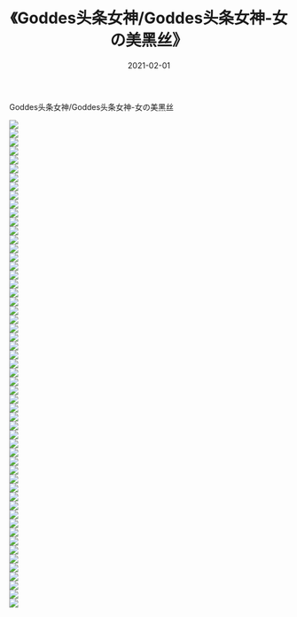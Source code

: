 ﻿---
layout: post
title:  《Goddes头条女神/Goddes头条女神-女の美黑丝》
date:   2021-02-01
img: http://img.660000.xyz/Sharelink/网络美图/2021/Goddes头条女神/Goddes头条女神-女の美黑丝/000.jpg
categories: [美女, 清纯, 唯美]
---

Goddes头条女神/Goddes头条女神-女の美黑丝

 ![](http://img.660000.xyz/Sharelink/网络美图/2021/Goddes头条女神/Goddes头条女神-女の美黑丝/001.jpg) <br>![](http://img.660000.xyz/Sharelink/网络美图/2021/Goddes头条女神/Goddes头条女神-女の美黑丝/002.jpg) <br>![](http://img.660000.xyz/Sharelink/网络美图/2021/Goddes头条女神/Goddes头条女神-女の美黑丝/003.jpg) <br>![](http://img.660000.xyz/Sharelink/网络美图/2021/Goddes头条女神/Goddes头条女神-女の美黑丝/004.jpg) <br>![](http://img.660000.xyz/Sharelink/网络美图/2021/Goddes头条女神/Goddes头条女神-女の美黑丝/005.jpg) <br>![](http://img.660000.xyz/Sharelink/网络美图/2021/Goddes头条女神/Goddes头条女神-女の美黑丝/006.jpg) <br>![](http://img.660000.xyz/Sharelink/网络美图/2021/Goddes头条女神/Goddes头条女神-女の美黑丝/007.jpg) <br>![](http://img.660000.xyz/Sharelink/网络美图/2021/Goddes头条女神/Goddes头条女神-女の美黑丝/008.jpg) <br>![](http://img.660000.xyz/Sharelink/网络美图/2021/Goddes头条女神/Goddes头条女神-女の美黑丝/009.jpg) <br>![](http://img.660000.xyz/Sharelink/网络美图/2021/Goddes头条女神/Goddes头条女神-女の美黑丝/010.jpg) <br>![](http://img.660000.xyz/Sharelink/网络美图/2021/Goddes头条女神/Goddes头条女神-女の美黑丝/011.jpg) <br>![](http://img.660000.xyz/Sharelink/网络美图/2021/Goddes头条女神/Goddes头条女神-女の美黑丝/012.jpg) <br>![](http://img.660000.xyz/Sharelink/网络美图/2021/Goddes头条女神/Goddes头条女神-女の美黑丝/013.jpg) <br>![](http://img.660000.xyz/Sharelink/网络美图/2021/Goddes头条女神/Goddes头条女神-女の美黑丝/014.jpg) <br>![](http://img.660000.xyz/Sharelink/网络美图/2021/Goddes头条女神/Goddes头条女神-女の美黑丝/015.jpg) <br>![](http://img.660000.xyz/Sharelink/网络美图/2021/Goddes头条女神/Goddes头条女神-女の美黑丝/016.jpg) <br>![](http://img.660000.xyz/Sharelink/网络美图/2021/Goddes头条女神/Goddes头条女神-女の美黑丝/017.jpg) <br>![](http://img.660000.xyz/Sharelink/网络美图/2021/Goddes头条女神/Goddes头条女神-女の美黑丝/018.jpg) <br>![](http://img.660000.xyz/Sharelink/网络美图/2021/Goddes头条女神/Goddes头条女神-女の美黑丝/019.jpg) <br>![](http://img.660000.xyz/Sharelink/网络美图/2021/Goddes头条女神/Goddes头条女神-女の美黑丝/020.jpg) <br>![](http://img.660000.xyz/Sharelink/网络美图/2021/Goddes头条女神/Goddes头条女神-女の美黑丝/021.jpg) <br>![](http://img.660000.xyz/Sharelink/网络美图/2021/Goddes头条女神/Goddes头条女神-女の美黑丝/022.jpg) <br>![](http://img.660000.xyz/Sharelink/网络美图/2021/Goddes头条女神/Goddes头条女神-女の美黑丝/023.jpg) <br>![](http://img.660000.xyz/Sharelink/网络美图/2021/Goddes头条女神/Goddes头条女神-女の美黑丝/024.jpg) <br>![](http://img.660000.xyz/Sharelink/网络美图/2021/Goddes头条女神/Goddes头条女神-女の美黑丝/025.jpg) <br>![](http://img.660000.xyz/Sharelink/网络美图/2021/Goddes头条女神/Goddes头条女神-女の美黑丝/026.jpg) <br>![](http://img.660000.xyz/Sharelink/网络美图/2021/Goddes头条女神/Goddes头条女神-女の美黑丝/027.jpg) <br>![](http://img.660000.xyz/Sharelink/网络美图/2021/Goddes头条女神/Goddes头条女神-女の美黑丝/028.jpg) <br>![](http://img.660000.xyz/Sharelink/网络美图/2021/Goddes头条女神/Goddes头条女神-女の美黑丝/029.jpg) <br>![](http://img.660000.xyz/Sharelink/网络美图/2021/Goddes头条女神/Goddes头条女神-女の美黑丝/030.jpg) <br>![](http://img.660000.xyz/Sharelink/网络美图/2021/Goddes头条女神/Goddes头条女神-女の美黑丝/031.jpg) <br>![](http://img.660000.xyz/Sharelink/网络美图/2021/Goddes头条女神/Goddes头条女神-女の美黑丝/032.jpg) <br>![](http://img.660000.xyz/Sharelink/网络美图/2021/Goddes头条女神/Goddes头条女神-女の美黑丝/033.jpg) <br>![](http://img.660000.xyz/Sharelink/网络美图/2021/Goddes头条女神/Goddes头条女神-女の美黑丝/034.jpg) <br>![](http://img.660000.xyz/Sharelink/网络美图/2021/Goddes头条女神/Goddes头条女神-女の美黑丝/035.jpg) <br>![](http://img.660000.xyz/Sharelink/网络美图/2021/Goddes头条女神/Goddes头条女神-女の美黑丝/036.jpg) <br>![](http://img.660000.xyz/Sharelink/网络美图/2021/Goddes头条女神/Goddes头条女神-女の美黑丝/037.jpg) <br>![](http://img.660000.xyz/Sharelink/网络美图/2021/Goddes头条女神/Goddes头条女神-女の美黑丝/038.jpg) <br>![](http://img.660000.xyz/Sharelink/网络美图/2021/Goddes头条女神/Goddes头条女神-女の美黑丝/039.jpg) <br>![](http://img.660000.xyz/Sharelink/网络美图/2021/Goddes头条女神/Goddes头条女神-女の美黑丝/040.jpg) <br>![](http://img.660000.xyz/Sharelink/网络美图/2021/Goddes头条女神/Goddes头条女神-女の美黑丝/041.jpg) <br>![](http://img.660000.xyz/Sharelink/网络美图/2021/Goddes头条女神/Goddes头条女神-女の美黑丝/042.jpg) <br>![](http://img.660000.xyz/Sharelink/网络美图/2021/Goddes头条女神/Goddes头条女神-女の美黑丝/043.jpg) <br>![](http://img.660000.xyz/Sharelink/网络美图/2021/Goddes头条女神/Goddes头条女神-女の美黑丝/044.jpg) <br>![](http://img.660000.xyz/Sharelink/网络美图/2021/Goddes头条女神/Goddes头条女神-女の美黑丝/045.jpg) <br>![](http://img.660000.xyz/Sharelink/网络美图/2021/Goddes头条女神/Goddes头条女神-女の美黑丝/046.jpg) <br>![](http://img.660000.xyz/Sharelink/网络美图/2021/Goddes头条女神/Goddes头条女神-女の美黑丝/047.jpg) <br>![](http://img.660000.xyz/Sharelink/网络美图/2021/Goddes头条女神/Goddes头条女神-女の美黑丝/048.jpg) <br>![](http://img.660000.xyz/Sharelink/网络美图/2021/Goddes头条女神/Goddes头条女神-女の美黑丝/049.jpg) <br>![](http://img.660000.xyz/Sharelink/网络美图/2021/Goddes头条女神/Goddes头条女神-女の美黑丝/050.jpg) <br>![](http://img.660000.xyz/Sharelink/网络美图/2021/Goddes头条女神/Goddes头条女神-女の美黑丝/051.jpg) <br>![](http://img.660000.xyz/Sharelink/网络美图/2021/Goddes头条女神/Goddes头条女神-女の美黑丝/052.jpg) <br>![](http://img.660000.xyz/Sharelink/网络美图/2021/Goddes头条女神/Goddes头条女神-女の美黑丝/053.jpg) <br>![](http://img.660000.xyz/Sharelink/网络美图/2021/Goddes头条女神/Goddes头条女神-女の美黑丝/054.jpg) <br>![](http://img.660000.xyz/Sharelink/网络美图/2021/Goddes头条女神/Goddes头条女神-女の美黑丝/055.jpg) <br>